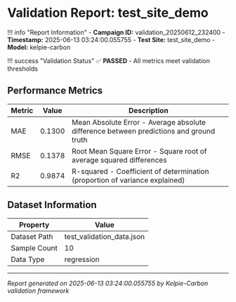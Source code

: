 # Validation Report: test_site_demo

!!! info "Report Information"
    - **Campaign ID:** validation_20250612_232400
    - **Timestamp:** 2025-06-13 03:24:00.055755
    - **Test Site:** test_site_demo
    - **Model:** kelpie-carbon

!!! success "Validation Status"
    ✅ **PASSED** - All metrics meet validation thresholds

## Performance Metrics

| Metric | Value | Description |
|--------|-------|-------------|
| MAE | 0.1300 | Mean Absolute Error - Average absolute difference between predictions and ground truth |
| RMSE | 0.1378 | Root Mean Square Error - Square root of average squared differences |
| R2 | 0.9874 | R-squared - Coefficient of determination (proportion of variance explained) |

## Dataset Information

| Property | Value |
|----------|-------|
| Dataset Path | test_validation_data.json |
| Sample Count | 10 |
| Data Type | regression |

---
*Report generated on 2025-06-13 03:24:00.055755 by Kelpie-Carbon validation framework*
